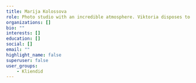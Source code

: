 ```yaml
---
title: Marija Kolossova
role: Photo studio with an incredible atmosphere. Viktoria disposes to herself from the first minute. He can rock and lull any baby, even those who come in a not very good mood 😊 A professional in his field and a very nice person! I advise wholeheartedly!!!
organizations: []
bio: ""
interests: []
education: []
social: []
email: ""
highlight_name: false
superuser: false
user_groups:
    - Kliendid
---
```

